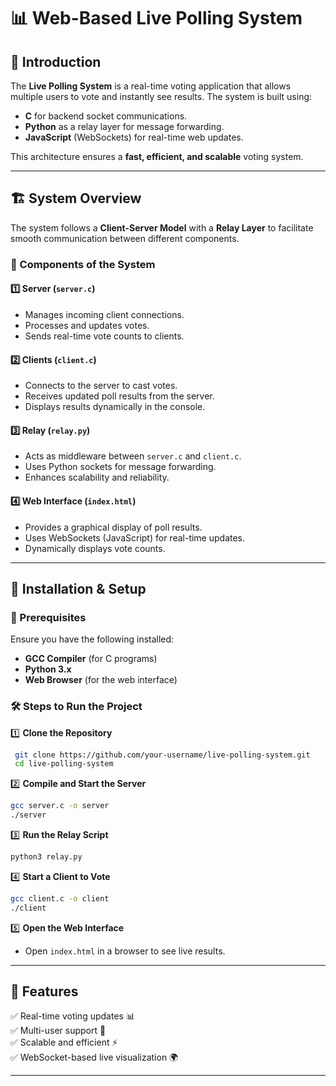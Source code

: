 # 📊 Web-Based Live Polling System

## 📝 Introduction
The **Live Polling System** is a real-time voting application that allows multiple users to vote and instantly see results. The system is built using:

- **C** for backend socket communications.
- **Python** as a relay layer for message forwarding.
- **JavaScript** (WebSockets) for real-time web updates.

This architecture ensures a **fast, efficient, and scalable** voting system.

---

## 🏗 System Overview
The system follows a **Client-Server Model** with a **Relay Layer** to facilitate smooth communication between different components.

### 📌 Components of the System

#### 1️⃣ Server (`server.c`)
- Manages incoming client connections.
- Processes and updates votes.
- Sends real-time vote counts to clients.

#### 2️⃣ Clients (`client.c`)
- Connects to the server to cast votes.
- Receives updated poll results from the server.
- Displays results dynamically in the console.

#### 3️⃣ Relay (`relay.py`)
- Acts as middleware between `server.c` and `client.c`.
- Uses Python sockets for message forwarding.
- Enhances scalability and reliability.

#### 4️⃣ Web Interface (`index.html`)
- Provides a graphical display of poll results.
- Uses WebSockets (JavaScript) for real-time updates.
- Dynamically displays vote counts.

---

## 🚀 Installation & Setup

### 📌 Prerequisites
Ensure you have the following installed:
- **GCC Compiler** (for C programs)
- **Python 3.x**
- **Web Browser** (for the web interface)

### 🛠 Steps to Run the Project

1️⃣ **Clone the Repository**
```sh
 git clone https://github.com/your-username/live-polling-system.git
 cd live-polling-system
```

2️⃣ **Compile and Start the Server**
```sh
gcc server.c -o server
./server
```

3️⃣ **Run the Relay Script**
```sh
python3 relay.py
```

4️⃣ **Start a Client to Vote**
```sh
gcc client.c -o client
./client
```

5️⃣ **Open the Web Interface**
- Open `index.html` in a browser to see live results.

---

## 🎯 Features
✅ Real-time voting updates 📊  
✅ Multi-user support 👥  
✅ Scalable and efficient ⚡  
✅ WebSocket-based live visualization 🌍  

---

